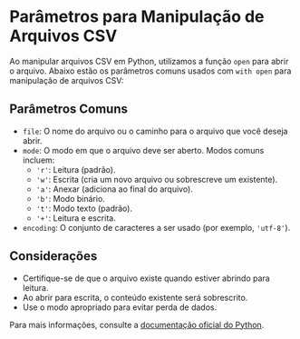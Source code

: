 # Parâmetros para Manipulação de Arquivos CSV

Ao manipular arquivos CSV em Python, utilizamos a função `open` para abrir o arquivo. Abaixo estão os parâmetros comuns usados com `with open` para manipulação de arquivos CSV:

## Parâmetros Comuns

- `file`: O nome do arquivo ou o caminho para o arquivo que você deseja abrir.
- `mode`: O modo em que o arquivo deve ser aberto. Modos comuns incluem:
    - `'r'`: Leitura (padrão).
    - `'w'`: Escrita (cria um novo arquivo ou sobrescreve um existente).
    - `'a'`: Anexar (adiciona ao final do arquivo).
    - `'b'`: Modo binário.
    - `'t'`: Modo texto (padrão).
    - `'+'`: Leitura e escrita.
- `encoding`: O conjunto de caracteres a ser usado (por exemplo, `'utf-8'`).

## Considerações

- Certifique-se de que o arquivo existe quando estiver abrindo para leitura.
- Ao abrir para escrita, o conteúdo existente será sobrescrito.
- Use o modo apropriado para evitar perda de dados.

Para mais informações, consulte a [documentação oficial do Python](https://docs.python.org/3/library/functions.html#open).
